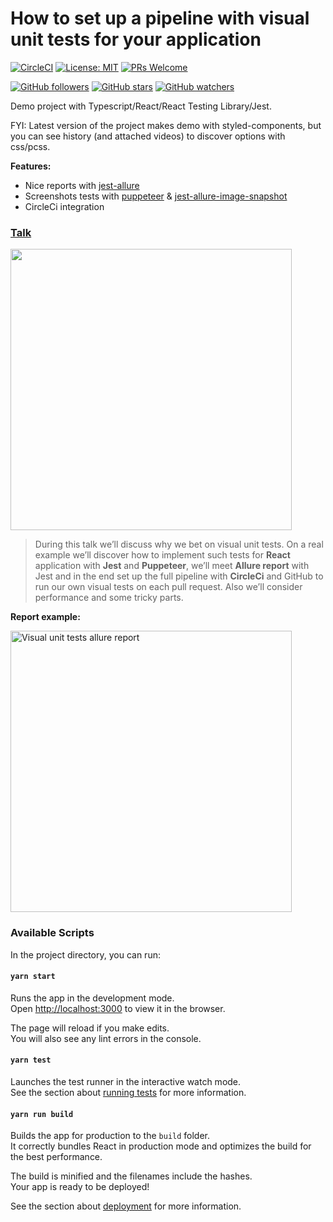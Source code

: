 # How to set up a pipeline with visual unit tests for your application

[![CircleCI](https://circleci.com/gh/zaqqaz/visual-unit-tests/tree/master.svg?style=svg)](https://circleci.com/gh/zaqqaz/visual-unit-tests/tree/master)
[![License: MIT](https://img.shields.io/badge/License-MIT-yellow.svg)](https://opensource.org/licenses/MIT)
[![PRs Welcome](https://img.shields.io/badge/PRs-welcome-brightgreen.svg?style=flat-square)](http://makeapullrequest.com)

[![GitHub followers](https://img.shields.io/github/followers/zaqqaz.svg?style=social)](https://github.com/zaqqaz)
[![GitHub stars](https://img.shields.io/github/stars/zaqqaz/visual-unit-tests.svg?style=social)](https://github.com/zaqqaz/visual-unit-tests/stargazers)
[![GitHub watchers](https://img.shields.io/github/watchers/zaqqaz/visual-unit-tests.svg?style=social)](https://github.com/zaqqaz/visual-unit-tests/watchers)

Demo project with Typescript/React/React Testing Library/Jest.

FYI: Latest version of the project makes demo with styled-components, but you can see history (and attached videos) to discover options with css/pcss.

**Features:**
 - Nice reports with [jest-allure](https://github.com/zaqqaz/jest-allure)
 - Screenshots tests with [puppeteer](https://github.com/GoogleChrome/puppeteer) & [jest-allure-image-snapshot](https://github.com/zaqqaz/jest-allure-image-snapshot)
 - CircleCi integration
 
### [Talk](https://denis.by/visual-tests/)
<a href="https://www.youtube.com/watch?v=vHnCGTV08Os" target="_blank">
 <img width="450" src="https://user-images.githubusercontent.com/2823336/169666095-fcc075c4-15fe-4f7a-9f25-6f1dae364e6e.png">
</a>

>During this talk we’ll discuss why we bet on visual unit tests. On a real example we’ll discover how to implement such tests for **React** application with **Jest** and **Puppeteer**, we’ll meet **Allure report** with Jest and in the end set up the full pipeline with **CircleCi** and GitHub to run our own visual tests on each pull request. Also we’ll consider performance and some tricky parts.

**Report example:**

<img width="450" alt="Visual unit tests allure report" src="https://user-images.githubusercontent.com/2823336/52945569-b0fe6700-337a-11e9-95e1-6ac624ef018b.png">

### Available Scripts

In the project directory, you can run:

#### `yarn start`

Runs the app in the development mode.<br>
Open [http://localhost:3000](http://localhost:3000) to view it in the browser.

The page will reload if you make edits.<br>
You will also see any lint errors in the console.

#### `yarn test`

Launches the test runner in the interactive watch mode.<br>
See the section about [running tests](https://facebook.github.io/create-react-app/docs/running-tests) for more information.

#### `yarn run build`

Builds the app for production to the `build` folder.<br>
It correctly bundles React in production mode and optimizes the build for the best performance.

The build is minified and the filenames include the hashes.<br>
Your app is ready to be deployed!

See the section about [deployment](https://facebook.github.io/create-react-app/docs/deployment) for more information.
